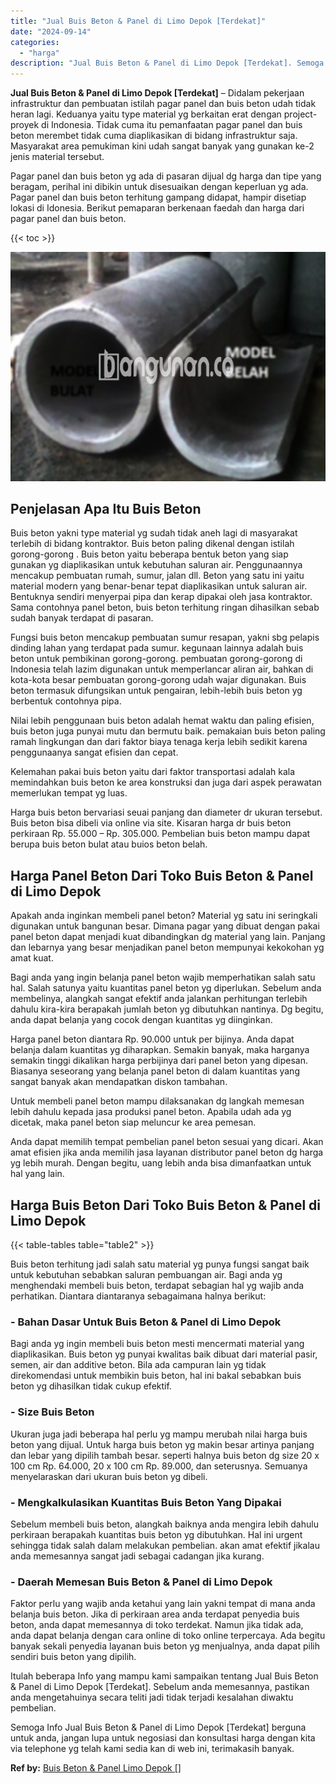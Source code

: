 ```yaml
---
title: "Jual Buis Beton & Panel di Limo Depok [Terdekat]"
date: "2024-09-14"
categories: 
  - "harga"
description: "Jual Buis Beton & Panel di Limo Depok [Terdekat]. Semoga Info Jual Buis Beton & Panel di Limo Depok [Terdekat] berguna untuk anda, jangan lupa untuk negosi..."
---
```


**Jual Buis Beton & Panel di Limo Depok \[Terdekat\]** – Didalam pekerjaan infrastruktur dan pembuatan istilah pagar panel dan buis beton udah tidak heran lagi. Keduanya yaitu type material yg berkaitan erat dengan project-proyek di Indonesia. Tidak cuma itu pemanfaatan pagar panel dan buis beton merembet tidak cuma diaplikasikan di bidang infrastruktur saja. Masyarakat area pemukiman kini udah sangat banyak yang gunakan ke-2 jenis material tersebut.

Pagar panel dan buis beton yg ada di pasaran dijual dg harga dan tipe yang beragam, perihal ini dibikin untuk disesuaikan dengan keperluan yg ada. Pagar panel dan buis beton terhitung gampang didapat, hampir disetiap lokasi di Idonesia. Berikut pemaparan berkenaan faedah dan harga dari pagar panel dan buis beton.

{{< toc >}}

![Jual Buis Beton & Panel di Limo Depok [Terdekat]](/images/jual-panel-buis-beton-murah-08.png)

## Penjelasan Apa Itu Buis Beton

Buis beton yakni type material yg sudah tidak aneh lagi di masyarakat terlebih di bidang kontraktor. Buis beton paling dikenal dengan istilah gorong-gorong . Buis beton yaitu beberapa bentuk beton yang siap gunakan yg diaplikasikan untuk kebutuhan saluran air. Penggunaannya mencakup pembuatan rumah, sumur, jalan dll. Beton yang satu ini yaitu material modern yang benar-benar tepat diaplikasikan untuk saluran air. Bentuknya sendiri menyerpai pipa dan kerap dipakai oleh jasa kontraktor. Sama contohnya panel beton, buis beton terhitung ringan dihasilkan sebab sudah banyak terdapat di pasaran.

Fungsi buis beton mencakup pembuatan sumur resapan, yakni sbg pelapis dinding lahan yang terdapat pada sumur. kegunaan lainnya adalah buis beton untuk pembikinan gorong-gorong. pembuatan gorong-gorong di Indonesia telah lazim digunakan untuk memperlancar aliran air, bahkan di kota-kota besar pembuatan gorong-gorong udah wajar digunakan. Buis beton termasuk difungsikan untuk pengairan, lebih-lebih buis beton yg berbentuk contohnya pipa.

Nilai lebih penggunaan buis beton adalah hemat waktu dan paling efisien, buis beton juga punyai mutu dan bermutu baik. pemakaian buis beton paling ramah lingkungan dan dari faktor biaya tenaga kerja lebih sedikit karena penggunaanya sangat efisien dan cepat.

Kelemahan pakai buis beton yaitu dari faktor transportasi adalah kala memindahkan buis beton ke area konstruksi dan juga dari aspek perawatan memerlukan tempat yg luas.

Harga buis beton bervariasi seuai panjang dan diameter dr ukuran tersebut. Buis beton bisa dibeli via online via site. Kisaran harga dr buis beton perkiraan Rp. 55.000 – Rp. 305.000. Pembelian buis beton mampu dapat berupa buis beton bulat atau buios beton belah.

## Harga Panel Beton Dari Toko Buis Beton & Panel di Limo Depok

Apakah anda inginkan membeli panel beton? Material yg satu ini seringkali digunakan untuk bangunan besar. Dimana pagar yang dibuat dengan pakai panel beton dapat menjadi kuat dibandingkan dg material yang lain. Panjang dan lebarnya yang besar menjadikan panel beton mempunyai kekokohan yg amat kuat.

Bagi anda yang ingin belanja panel beton wajib memperhatikan salah satu hal. Salah satunya yaitu kuantitas panel beton yg diperlukan. Sebelum anda membelinya, alangkah sangat efektif anda jalankan perhitungan terlebih dahulu kira-kira berapakah jumlah beton yg dibutuhkan nantinya. Dg begitu, anda dapat belanja yang cocok dengan kuantitas yg diinginkan.

Harga panel beton diantara Rp. 90.000 untuk per bijinya. Anda dapat belanja dalam kuantitas yg diharapkan. Semakin banyak, maka harganya semakin tinggi dikalikan harga perbijinya dari panel beton yang dipesan. Biasanya seseorang yang belanja panel beton di dalam kuantitas yang sangat banyak akan mendapatkan diskon tambahan.

Untuk membeli panel beton mampu dilaksanakan dg langkah memesan lebih dahulu kepada jasa produksi panel beton. Apabila udah ada yg dicetak, maka panel beton siap meluncur ke area pemesan.

Anda dapat memilih tempat pembelian panel beton sesuai yang dicari. Akan amat efisien jika anda memilih jasa layanan distributor panel beton dg harga yg lebih murah. Dengan begitu, uang lebih anda bisa dimanfaatkan untuk hal yang lain.

## Harga Buis Beton Dari Toko Buis Beton & Panel di Limo Depok

{{< table-tables table="table2" >}}

Buis beton terhitung jadi salah satu material yg punya fungsi sangat baik untuk kebutuhan sebabkan saluran pembuangan air. Bagi anda yg menghendaki membeli buis beton, terdapat sebagian hal yg wajib anda perhatikan. Diantara diantaranya sebagaimana halnya berikut:

### \- Bahan Dasar Untuk Buis Beton & Panel di Limo Depok

Bagi anda yg ingin membeli buis beton mesti mencermati material yang diaplikasikan. Buis beton yg punyai kwalitas baik dibuat dari material pasir, semen, air dan additive beton. Bila ada campuran lain yg tidak direkomendasi untuk membikin buis beton, hal ini bakal sebabkan buis beton yg dihasilkan tidak cukup efektif.

### \- Size Buis Beton

Ukuran juga jadi beberapa hal perlu yg mampu merubah nilai harga buis beton yang dijual. Untuk harga buis beton yg makin besar artinya panjang dan lebar yang dipilih tambah besar. seperti halnya buis beton dg size 20 x 100 cm Rp. 64.000, 20 x 100 cm Rp. 89.000, dan seterusnya. Semuanya menyelaraskan dari ukuran buis beton yg dibeli.

### \- Mengkalkulasikan Kuantitas Buis Beton Yang Dipakai

Sebelum membeli buis beton, alangkah baiknya anda mengira lebih dahulu perkiraan berapakah kuantitas buis beton yg dibutuhkan. Hal ini urgent sehingga tidak salah dalam melakukan pembelian. akan amat efektif jikalau anda memesannya sangat jadi sebagai cadangan jika kurang.

### \- Daerah Memesan Buis Beton & Panel di Limo Depok

Faktor perlu yang wajib anda ketahui yang lain yakni tempat di mana anda belanja buis beton. Jika di perkiraan area anda terdapat penyedia buis beton, anda dapat memesannya di toko terdekat. Namun jika tidak ada, anda dapat belanja dengan cara online di toko online terpercaya. Ada begitu banyak sekali penyedia layanan buis beton yg menjualnya, anda dapat pilih sendiri buis beton yang dipilih.

Itulah beberapa Info yang mampu kami sampaikan tentang Jual Buis Beton & Panel di Limo Depok \[Terdekat\]. Sebelum anda memesannya, pastikan anda mengetahuinya secara teliti jadi tidak terjadi kesalahan diwaktu pembelian.

Semoga Info Jual Buis Beton & Panel di Limo Depok \[Terdekat\] berguna untuk anda, jangan lupa untuk negosiasi dan konsultasi harga dengan kita via telephone yg telah kami sedia kan di web ini, terimakasih banyak.

**Ref by:** [Buis Beton & Panel Limo Depok []](https://id.wikipedia.org/wiki/Buis)
